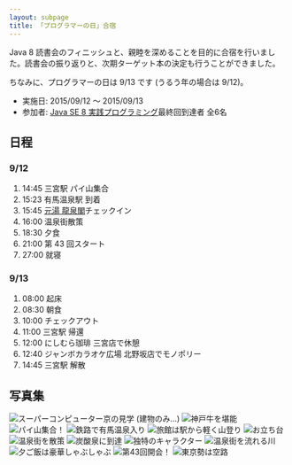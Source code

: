 ```yaml
---
layout: subpage
title: 「プログラマーの日」合宿
---
```


Java 8 読書会のフィニッシュと、親睦を深めることを目的に合宿を行いました。読書会の振り返りと、次期ターゲット本の決定も行うことができました。

ちなみに、プログラマーの日は 9/13 です (うるう年の場合は 9/12)。

* 実施日: 2015/09/12 〜 2015/09/13
* 参加者: [Java SE 8 実践プログラミング](/workshop/1-java8)最終回到達者 全6名

## 日程

### 9/12

1. 14:45 三宮駅 パイ山集合
2. 15:23 有馬温泉駅 到着
3. 15:45 [元湯 龍泉閣](http://www.ryuusenkaku.jp)チェックイン
4. 16:00 温泉街散策
5. 18:30 夕食
6. 21:00 第 43 回スタート
7. 27:00 就寝

### 9/13

1. 08:00 起床
2. 08:30 朝食
2. 10:00 チェックアウト
3. 11:00 三宮駅 帰還
4. 12:00 にしむら珈琲 三宮店で休憩
5. 12:40 ジャンボカラオケ広場 北野坂店でモノポリー
6. 14:45 三宮駅 解散

## 写真集

![](/photo/20150912-01_565.jpg "スーパーコンピューター京の見学 (建物のみ…)")
![](/photo/20150912-02_6949.jpg "神戸牛を堪能")
![](/photo/20150912-03_465.jpg "パイ山集合！")
![](/photo/20150912-04_5477.jpg "鉄路で有馬温泉入り")
![](/photo/20150912-05_471.jpg "旅館は駅から軽く山登り")
![](/photo/20150912-06_3096.jpg "お立ち台")
![](/photo/20150912-07_5566.jpg "温泉街を散策")
![](/photo/20150912-08_481.jpg "炭酸泉に到達")
![](/photo/20150912-09_8811.jpg "独特のキャラクター")
![](/photo/20150912-10_3659.jpg "温泉街を流れる川")
![](/photo/20150912-11_891.jpg "夕ご飯は豪華しゃぶしゃぶ")
![](/photo/20150912-12_2879.jpg "第43回開会！")
![](/photo/20150913-01_2764.jpg "東京勢は空路")
